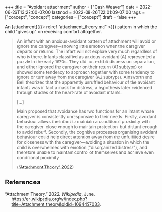 +++
title = "Avoidant attachment"
author = ["Cash Weaver"]
date = 2022-06-26T13:22:00-07:00
lastmod = 2022-08-26T22:01:09-07:00
tags = ["concept", "concept"]
categories = ["concept"]
draft = false
+++

An [attachment]({{< relref "attachment_theory.md" >}}) pattern in which the child "gives up" on receiving comfort altogether.

> An infant with an anxious-avoidant pattern of attachment will avoid or ignore the caregiver—showing little emotion when the caregiver departs or returns. The infant will not explore very much regardless of who is there. Infants classified as anxious-avoidant (A) represented a puzzle in the early 1970s. They did not exhibit distress on separation, and either ignored the caregiver on their return (A1 subtype) or showed some tendency to approach together with some tendency to ignore or turn away from the caregiver (A2 subtype). Ainsworth and Bell theorized that the apparently unruffled behaviour of the avoidant infants was in fact a mask for distress, a hypothesis later evidenced through studies of the heart-rate of avoidant infants.
>
> [...]
>
> Main proposed that avoidance has two functions for an infant whose caregiver is consistently unresponsive to their needs. Firstly, avoidant behaviour allows the infant to maintain a conditional proximity with the caregiver: close enough to maintain protection, but distant enough to avoid rebuff. Secondly, the cognitive processes organising avoidant behaviour could help direct attention away from the unfulfilled desire for closeness with the caregiver—avoiding a situation in which the child is overwhelmed with emotion ("disorganized distress"), and therefore unable to maintain control of themselves and achieve even conditional proximity.
>
> (<a href="#citeproc_bib_item_1">“Attachment Theory” 2022</a>)

## References

<style>.csl-entry{text-indent: -1.5em; margin-left: 1.5em;}</style><div class="csl-bib-body">
  <div class="csl-entry"><a id="citeproc_bib_item_1"></a>“Attachment Theory.” 2022. <i>Wikipedia</i>, June. <a href="https://en.wikipedia.org/w/index.php?title=Attachment_theory&oldid=1094457033">https://en.wikipedia.org/w/index.php?title=Attachment_theory&#38;oldid=1094457033</a>.</div>
</div>
